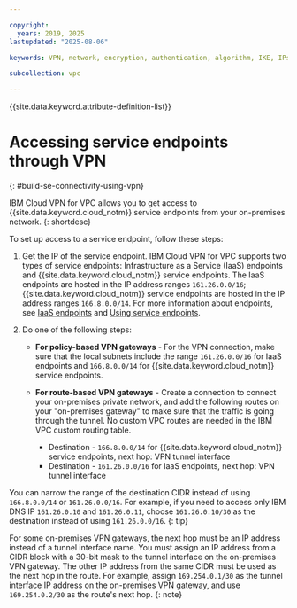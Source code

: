 ```yaml
---

copyright:
  years: 2019, 2025
lastupdated: "2025-08-06"

keywords: VPN, network, encryption, authentication, algorithm, IKE, IPsec, policies, gateway, access endpoint

subcollection: vpc

---
```


{{site.data.keyword.attribute-definition-list}}

# Accessing service endpoints through VPN
{: #build-se-connectivity-using-vpn}

IBM Cloud VPN for VPC allows you to get access to {{site.data.keyword.cloud_notm}} service endpoints from your on-premises network.
{: shortdesc}

To set up access to a service endpoint, follow these steps:

1. Get the IP of the service endpoint. IBM Cloud VPN for VPC supports two types of service endpoints: Infrastructure as a Service (IaaS) endpoints and {{site.data.keyword.cloud_notm}} service endpoints. The IaaS endpoints are hosted in the IP address ranges `161.26.0.0/16`; {{site.data.keyword.cloud_notm}} service endpoints are hosted in the IP address ranges `166.8.0.0/14`. For more information about endpoints, see [IaaS endpoints](/docs/vpc?topic=vpc-service-endpoints-for-vpc#infrastructure-as-a-service-iaas-endpoints) and [Using service endpoints](/docs/account?topic=account-vrf-service-endpoint#use-service-endpoint).
1. Do one of the following steps:

   * **For policy-based VPN gateways** - For the VPN connection, make sure that the local subnets include the range `161.26.0.0/16` for IaaS endpoints and `166.8.0.0/14` for {{site.data.keyword.cloud_notm}} service endpoints.

   * **For route-based VPN gateways** - Create a connection to connect your on-premises private network, and add the following routes on your "on-premises gateway" to make sure that the traffic is going through the tunnel. No custom VPC routes are needed in the IBM VPC custom routing table.

      * Destination - `166.8.0.0/14` for {{site.data.keyword.cloud_notm}} service endpoints, next hop: VPN tunnel interface
      * Destination - `161.26.0.0/16` for IaaS endpoints, next hop: VPN tunnel interface

You can narrow the range of the destination CIDR instead of using `166.8.0.0/14` or `161.26.0.0/16`. For example, if you need to access only IBM DNS IP `161.26.0.10` and `161.26.0.11`, choose `161.26.0.10/30` as the destination instead of using `161.26.0.0/16`.
{: tip}

For some on-premises VPN gateways, the next hop must be an IP address instead of a tunnel interface name. You must assign an IP address from a CIDR block with a 30-bit mask to the tunnel interface on the on-premises VPN gateway. The other IP address from the same CIDR must be used as the next hop in the route. For example, assign `169.254.0.1/30` as the tunnel interface IP address on the on-premises VPN gateway, and use `169.254.0.2/30` as the route's next hop.
{: note}
